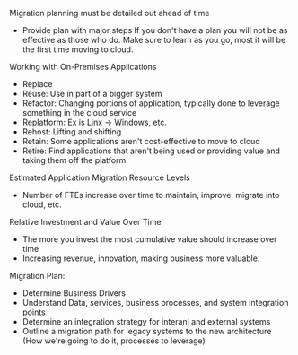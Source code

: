 Migration planning must be detailed out ahead of time
 - Provide plan with major steps
If you don't have a plan you will not be as effective as those who do.
Make sure to learn as you go, most it will be the first time moving to cloud.

Working with On-Premises Applications
- Replace
- Reuse: Use in part of a bigger system
- Refactor: Changing portions of application, typically done to leverage something in the cloud service
- Replatform: Ex is Linx -> Windows, etc.
- Rehost: Lifting and shifting
- Retain: Some applications aren't cost-effective to move to cloud
- Retire: Find applications that aren't being used or providing value and taking them off the platform

Estimated Application Migration Resource Levels
- Number of FTEs increase over time to maintain, improve, migrate into cloud, etc.

Relative Investment and Value Over Time
- The more you invest the most cumulative value should increase over time
- Increasing revenue, innovation, making business more valuable.

Migration Plan:
- Determine Business Drivers
- Understand Data, services, business processes, and system integration points
- Determine an integration strategy for interanl and external systems
- Outline a migration path for legacy systems to the new architecture (How we're going to do it, processes to leverage)